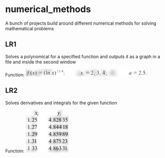 # numerical_methods
A bunch of projects build around different numerical methods for solving mathematical problems


## LR1
Solves a polynomical for a specified function and outputs it as a graph in a file and inside the second window

Function: 
![Given function for LR1](./images/function_lr1.png?raw=true)

## LR2
Solves derivatives and integrals for the given function

Functoin: 
![Given function for LR2](./images/function_lr2.png?raw=true)
